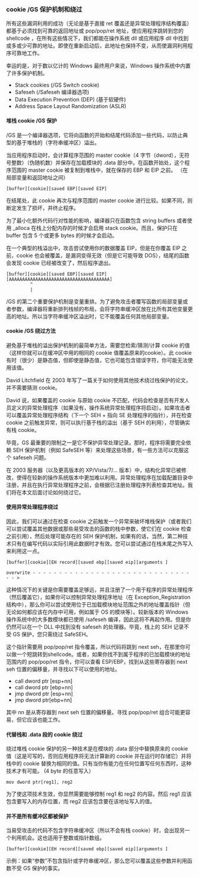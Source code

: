 ### cookie /GS 保护机制和绕过

所有这些漏洞利用的成功（无论是基于直接 ret 覆盖还是异常处理程序结构覆盖）都基于必须找到可靠的返回地址或 pop/pop/ret 地址，使应用程序跳转到您的 shellcode ，在所有这些情况下，我们都能在操作系统 dll 或应用程序 dll 中找到或多或少可靠的地址。即使在重新启动后，此地址也保持不变，从而使漏洞利用程序可靠地工作。

幸运的是，对于数以亿计的 Windows 最终用户来说，Windows 操作系统中内置了许多保护机制。

- Stack cookies (/GS Switch cookie)
-  Safeseh (/Safeseh 编译器选项)
- Data Execution Prevention (DEP) (基于软硬件)
- Address Space Layout Randomization (ASLR)

#### 堆栈 cookie /GS 保护

/GS 是一个编译器选项，它将向函数的开始和结尾代码添加一些代码，以防止典型的基于堆栈的（字符串缓冲区）溢出。

当应用程序启动时，会计算程序范围的 master cookie（4 字节（dword），无符号整数）（伪随机数）并保存在加载模块的 .data 部分中。在函数开始处，这个程序范围的 master cookie 被复制到堆栈中，就在保存的 EBP 和 EIP 之前。 （在局部变量和返回地址之间）

```
[buffer][cookie][saved EBP][saved EIP]
```

在结尾处，此 cookie 再次与程序范围的 master cookie 进行比较。如果不同，则断定发生了损坏，并终止程序。

为了最小化额外代码行对性能的影响，编译器只在函数包含 string buffers 或者使用 _alloca 在栈上分配内存的时候才会启用 stack cookie。而且，保护只在 buffer 包含 5 个或更多 bytes 的时候才会启动。

在一个典型的栈溢出中，攻击尝试使用你的数据覆盖 EIP，但是在你覆盖 EIP 之前，cookie 也会被覆盖，是漏洞变得无效（但是它可能导致 DOS），结尾的函数会发现 cookie 已经被改变了，然后程序退出。

```
[buffer][cookie][saved EBP][saved EIP]
[AAAAAAAAAAAAAAAAAAAAAAAAAAAAAAAAAAAAAA]
         ^
         |
```

/GS 的第二个重要保护机制是变量重排。为了避免攻击者覆写函数的局部变量或者参数，编译器将重新排列栈帧的布局，会将字符串缓冲区放在比所有其他变量更高的地址。所以当字符串缓冲区溢出时，它不能覆盖任何其他局部变量。

#### cookie /GS 绕过方法

避免基于堆栈的溢出保护机制的最简单方法，需要您检索/猜测/计算 cookie 的值（这样你就可以在缓冲区中用的相同的 cookie 值覆盖原来的cookie）。此 cookie 有时（很少）是静态值，但即使是静态值，它也可能包含错误字符，你可能无法使用该值。

David Litchfield 在 2003 年写了一篇关于如何使用其他技术绕过栈保护的论文，并不需要猜测 cookie。

David 说，如果覆盖的 cookie 与原始 cookie 不匹配，代码会检查是否有开发人员定义的异常处理程序（如果没有，操作系统异常处理程序将启动）。如果攻击者可以覆盖异常处理程序结构（下一个 SEH + 指向 SE 处理程序的指针），并在检查 cookie 之前触发异常，则可以执行基于栈的溢出（基于 SEH 的利用），尽管确实有栈 cookie。

毕竟，GS 最重要的限制之一是它不保护异常处理记录。那时，程序将需要完全依赖 SEH 保护机制（例如 SafeSEH 等）来处理这些场景，有一些方法可以克服这个 safeseh 问题。

在 2003 服务器（以及更高版本的 XP/Vista/7/... 版本）中，结构化异常已被修改，使得在较新的操作系统版本中更加难以利用。异常处理程序在加载配置目录中注册，并且在执行异常处理程序之前，会根据已注册处理程序列表检查其地址。我们将在本文后面讨论如何绕过它。

#### 使用异常处理程序绕过

因此，我们可以通过在检查 cookie 之前触发一个异常来破坏堆栈保护（或者我们可以尝试覆盖其他数据或那些易受攻击的函数的栈中参数，使它们在 cookie 检查之前引用），然后处理可能存在的 SEH 保护机制，如果有的话，当然，第二种技术只有在编写代码以实际引用此数据时才有效。您可以尝试通过在栈末尾之外写入来利用这一点。

```
[buffer][cookie][EH record][saved ebp][saved eip][arguments ]

overwrite - - - - - - - - - - - - - - - - - - - - - - - - - - - - - - - - >
```

这种情况下的关键是你需要覆盖足够远，并且注册了一个用于程序的异常处理程序（然后覆盖它），如果你可以控制异常处理程序地址（在 Exception_Registration 结构中），那么你可以尝试使用位于已加载模块地址范围之外的地址覆盖指针（但无论如何都应该在内存中可用，例如属于 OS 的模块等）。较新版本的 Windows 操作系统中的大多数模块都已使用 /safeseh 编译，因此这将不再起作用。但是你仍然可以在一个 DLL 中找到没有 safeseh 的处理器。毕竟，栈上的 SEH 记录不受 GS 保护，您只需绕过 SafeSEH。

这个指针需要用 pop/pop/ret 指令覆盖，所以代码将跳到 next seh，在那里你可以做一个短跳转到shellcode。或者，如果你找不到属于程序的已加载模块的地址范围内的 pop/pop/ret 指令，你可以查看 ESP/EBP，找到从这些寄存器到 next seh 位置的偏移量，并寻找以下可以使用的地址。

- call dword ptr [esp+nn]
- call dword ptr [ebp+nn]
- jmp dword ptr [esp+nn]
- jmp dword ptr[ebp+nn]

其中 nn 是从寄存器到 next seh 位置的偏移量。寻找 pop/pop/ret 组合可能更容易，但它应该也能工作。

#### 代替栈和 .data 段的 cookie 绕过

绕过堆栈 cookie 保护的另一种技术是在模块的 .data 部分中替换原来的 cookie 值（这是可写的，否则应用程序将无法计算新的 cookie 并在运行时存储它）并将栈中的 cookie 替换为相同的值。只有当你有能力在任何位置写任何东西时，这种技术才有可能。 (4 byte 的任意写入）

```assembly
mov dword ptr[reg1], reg2
```

为了使这项技术生效，你显然需要能够控制 reg1 和 reg2 的内容。然后 reg1 应该包含要写入的内存位置，而 reg2 应该包含要在该地址写入的值。

#### 并不是所有缓冲区都被保护

当易受攻击的代码不包含字符串缓冲区（所以不会有栈 cookie）时，会出现另一个利用机会。这也适用于整数或指针数组。

```
[buffer][cookie][EH record][saved ebp][saved eip][arguments ]

```

示例：如果“参数”不包含指针或字符串缓冲区，那么您可以覆盖这些参数并利用函数不受 GS 保护的事实。

